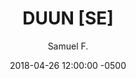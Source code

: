 ---
layout: none
date:   2018-04-26 12:00:00 -0500
categories: student-project
title:  "DUUN [SE]"
author: "Samuel F."
description:

author-url: "https://scratch.mit.edu/users/KrazyKittn/"
project-id: "215312792"
---